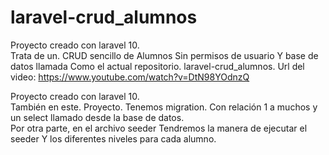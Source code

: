 # laravel-crud_alumnos
Proyecto creado con laravel 10.    
Trata de un. CRUD sencillo de Alumnos Sin permisos de usuario Y base de datos llamada Como el actual repositorio. laravel-crud_alumnos.    Url del video: https://www.youtube.com/watch?v=DtN98YOdnzQ

Proyecto creado con laravel 10.  
También en este. Proyecto. Tenemos  migration. Con relación 1 a muchos y un select llamado desde la base de datos.  
Por otra parte, en el archivo seeder Tendremos la manera de ejecutar el seeder Y los diferentes niveles para cada alumno. 
